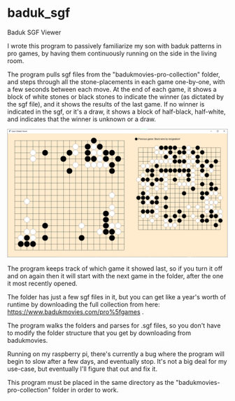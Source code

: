 # baduk_sgf
Baduk SGF Viewer

I wrote this program to passively familiarize my son with baduk patterns in pro games, by having them continuously running on the side in the living room. 

The program pulls sgf files from the "badukmovies-pro-collection" folder, and steps through all the stone-placements in each game one-by-one, with a few seconds between each move. At the end of each game, it shows a block of white stones or black stones to indicate the winner (as dictated by the sgf file), and it shows the results of the last game. If no winner is indicated in the sgf, or it's a draw, it shows a block of half-black, half-white, and indicates that the winner is unknown or a draw.

![image info](Screenshots/Screenshot1.png)

The program keeps track of which game it showed last, so if you turn it off and on again then it will start with the next game in the folder, after the one it most recently opened.

The folder has just a few sgf files in it, but you can get like a year's worth of runtime by downloading the full collection from here: https://www.badukmovies.com/pro%5fgames .

The program walks the folders and parses for .sgf files, so you don't have to modify the folder structure that you get by downloading from badukmovies.

Running on my raspberry pi, there's currently a bug where the program will begin to slow after a few days, and eventually stop. It's not a big deal for my use-case, but eventually I'll figure that out and fix it.

This program must be placed in the same directory as the "badukmovies-pro-collection" folder in order to work.

